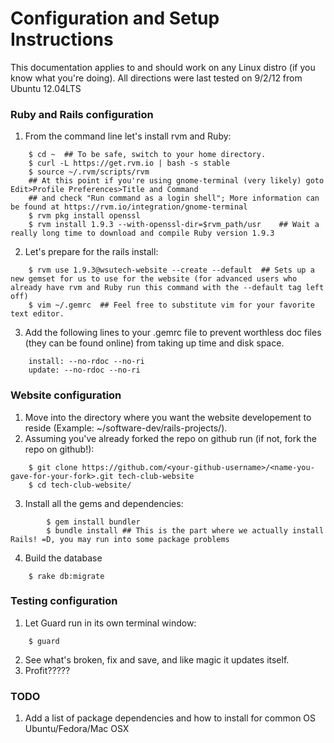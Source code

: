 # Configuration and Setup Instructions
This documentation applies to and should work on any Linux distro (if you know what you're doing).
All directions were last tested on 9/2/12 from Ubuntu 12.04LTS

### Ruby and Rails configuration
1. From the command line let's install rvm and Ruby:
```shell
	$ cd ~	## To be safe, switch to your home directory.
	$ curl -L https://get.rvm.io | bash -s stable
	$ source ~/.rvm/scripts/rvm
	## At this point if you're using gnome-terminal (very likely) goto Edit>Profile Preferences>Title and Command
	## and check "Run command as a login shell"; More information can be found at https://rvm.io/integration/gnome-terminal
	$ rvm pkg install openssl
	$ rvm install 1.9.3 --with-openssl-dir=$rvm_path/usr	## Wait a really long time to download and compile Ruby version 1.9.3
```

2. Let's prepare for the rails install:
```shell
	$ rvm use 1.9.3@wsutech-website --create --default	## Sets up a new gemset for us to use for the website (for advanced users who already have rvm and Ruby run this command with the --default tag left off)
	$ vim ~/.gemrc 	## Feel free to substitute vim for your favorite text editor.
```

3. Add the following lines to your .gemrc file to prevent worthless doc files (they can be found online) from taking up time and disk space.
```shell
	install: --no-rdoc --no-ri
	update: --no-rdoc --no-ri
```

### Website configuration
1. Move into the directory where you want the website developement to reside (Example: ~/software-dev/rails-projects/).
2. Assuming you've already forked the repo on github run (if not, fork the repo on github!):
```shell
	$ git clone https://github.com/<your-github-username>/<name-you-gave-for-your-fork>.git tech-club-website
	$ cd tech-club-website/
```

3. Install all the gems and dependencies:
```shell
        $ gem install bundler 
        $ bundle install ## This is the part where we actually install Rails! =D, you may run into some package problems
```

4. Build the database	
```shell
	$ rake db:migrate
```

### Testing configuration
1. Let Guard run in its own terminal window:
```shell
	$ guard
```

2. See what's broken, fix and save, and like magic it updates itself.
3. Profit?????


### TODO
1. Add a list of package dependencies and how to install for common OS Ubuntu/Fedora/Mac OSX


